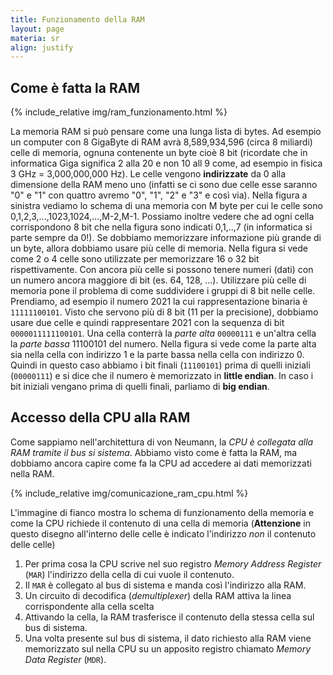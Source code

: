 ```yaml
---
title: Funzionamento della RAM
layout: page
materia: sr
align: justify
---
```


## Come è fatta la RAM

<div class="row">
<div class="col-6">
{% include_relative img/ram_funzionamento.html %}
</div>
<div class="col-6" markdown="1">

La memoria RAM si può pensare come una lunga lista di bytes. Ad esempio un computer con 8 GigaByte di RAM avrà 8,589,934,596 (circa 8 miliardi) celle di memoria, ognuna contenente un byte cioè 8 bit (ricordate che in informatica Giga significa 2 alla 20 e non 10 all 9 come, ad esempio in fisica 3 GHz = 3,000,000,000 Hz). Le celle vengono **indirizzate** da 0 alla dimensione della RAM meno uno (infatti se ci sono due celle esse saranno "0" e "1" con quattro avremo "0", "1", "2" e "3" e così via).
Nella figura a sinistra vediamo lo schema di una memoria con M byte per cui le celle sono 0,1,2,3,...,1023,1024,...,M-2,M-1. Possiamo inoltre vedere che ad ogni cella corrispondono 8 bit che nella figura sono indicati 0,1,..,7 (in informatica si parte sempre da 0!).
Se dobbiamo memorizzare  informazione più grande di un byte, allora dobbiamo usare più celle di memoria. Nella figura si vede come 2 o 4 celle sono utilizzate per memorizzare 16 o 32 bit rispettivamente. Con ancora più celle si possono tenere numeri (dati) con un numero ancora maggiore di bit (es. 64, 128, ...). Utilizzare più celle di memoria pone il problema di come suddividere i gruppi di 8 bit nelle celle. Prendiamo, ad esempio il numero 2021 la cui rappresentazione binaria è ``11111100101``. Visto che servono più di 8 bit (11 per la precisione), dobbiamo usare due celle e quindi rappresentare 2021 con la sequenza di bit ``0000011111100101``. Una cella conterrà la *parte alta* ``00000111`` e un'altra cella la *parte bassa* 11100101 del numero. Nella figura si vede come la parte alta sia nella cella con indirizzo 1 e la parte bassa nella cella con indirizzo 0. Quindi in questo caso abbiamo i bit finali (``11100101``) prima di quelli iniziali (``00000111``) e si dice che il numero è memorizzato in **little endian**. In caso i bit iniziali vengano prima di quelli finali, parliamo di **big endian**.
</div>
</div>

## Accesso della CPU alla RAM
Come sappiamo nell'architettura di von Neumann, la *CPU è collegata alla RAM tramite il bus si sistema*. Abbiamo visto come è fatta la RAM, ma dobbiamo ancora capire come fa la CPU ad accedere ai dati memorizzati nella RAM.

<div class="row">
<div class="col-6">
{% include_relative img/comunicazione_ram_cpu.html %}
</div>
<div class="col-6">

L'immagine di fianco mostra lo schema di funzionamento della memoria e come la CPU richiede il contenuto di una cella di memoria (**Attenzione** in questo disegno all'interno delle celle è indicato l'indirizzo *non* il contenuto delle celle)
1. Per prima cosa la CPU scrive nel suo registro *Memory Address Register* (``MAR``) l'indirizzo della cella di cui vuole il contenuto.
2. Il ``MAR`` è collegato al bus di sistema e manda così l'indirizzo alla RAM.
3. Un circuito di decodifica (*demultiplexer*) della RAM attiva la linea corrispondente alla cella scelta
4. Attivando la cella, la RAM trasferisce il contenuto della stessa cella sul bus di sistema.
5. Una volta presente sul bus di sistema, il dato richiesto alla RAM viene memorizzato sul nella CPU su un apposito registro chiamato *Memory Data Register* (``MDR``).
</div>
</div>